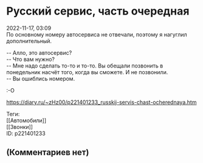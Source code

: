 Русский сервис, часть очередная
===============================

  
2022-11-17, 03:09  
 По основному номеру автосервиса не отвечали, поэтому я нагуглил дополнительный.   
   
 -- Алло, это автосервис?   
 -- Что вам нужно?   
 -- Мне надо сделать то-то и то-то. Вы обещали позвонить в понедельник насчёт того, когда вы сможете. И не позвонили.   
 -- Вы ошиблись номером.   
   
 :-О   
  
<https://diary.ru/~zHz00/p221401233_russkij-servis-chast-ocherednaya.htm>  
  
Теги:  
[[Автомобили]]  
[[Звонки]]  
ID: p221401233  


(Комментариев нет)
------------------